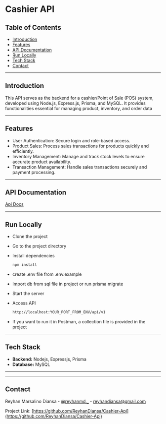 # Cashier API

## Table of Contents
- [Introduction](#introduction)
- [Features](#features)
- [API Documentation](#api-documentation)
- [Run Locally](#run-locally)
- [Tech Stack](#tech-stack)
- [Contact](#contact)

---

## Introduction
This API serves as the backend for a cashier/Point of Sale (POS) system, developed using Node.js, Express.js, Prisma, and MySQL. It provides functionalities essential for managing product, inventory, and order data


---

## Features
- User Authentication: Secure login and role-based access.
- Product Sales: Process sales transactions for products quickly and efficiently.
- Inventory Management: Manage and track stock levels to ensure accurate product availability.
- Transaction Management: Handle sales transactions securely and payment processing.


---

## API Documentation
[Api Docs](https://documenter.getpostman.com/view/24047637/2sAYJAfJBq)

---

## Run Locally

- Clone the project

- Go to the project directory

- Install dependencies
  ```bash
  npm install
  ```

- create .env file from .env.example

- Import db from sql file in project or run prisma migrate

- Start the server

- Access API
  ```bash
  http://localhost:YOUR_PORT_FROM_ENV/api/v1
  ```
- If you want to run it in Postman, a collection file is provided in the project

---

## Tech Stack
- **Backend:** Nodejs, Expressjs, Prisma
- **Database:** MySQL

---

---
## Contact

Reyhan Marsalino Diansa - [@reyhanmd.\_](https://instagram.com/reyhanmd._) - reyhandiansa@gmail.com

Project Link: [https://github.com/ReyhanDiansa/Cashier-Api](https://github.com/ReyhanDiansa/Cashier-Api)
